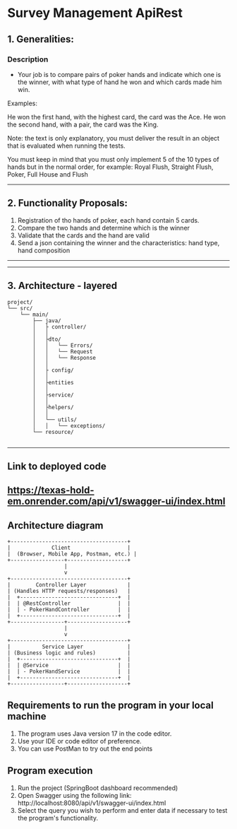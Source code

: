 # Survey Management ApiRest
## 1. Generalities:

### Description

- Your job is to compare pairs of poker hands and indicate which one is the winner, with what type of hand he won and which cards made him win.

Examples:

He won the first hand, with the highest card, the card was the Ace. He won the second hand, with a pair, the card was the King.

Note: the text is only explanatory, you must deliver the result in an object that is evaluated when running the tests.

You must keep in mind that you must only implement 5 of the 10 types of hands but in the normal order, for example: Royal Flush, Straight Flush, Poker, Full House and Flush

---

## 2. Functionality Proposals:

1. Registration of tho hands of poker, each hand contain 5 cards.
2. Compare the two hands and determine which is the winner 
3. Validate that the cards and the hand are valid
4. Send a json containing the winner and the characteristics: hand type, hand composition

---

---
## 3. Architecture - layered
```
project/
└── src/
    └── main/
        ├── java/
        │   ├ controller/
        │   │
        │   ├dto/
        │   │   └── Errors/
        │   │   └── Request
        │   │   └── Response
        │   │   
        │   ├ config/
        │   │   
        │   ├entities
        │   │   
        │   ├service/
        │   │   
        │   ├helpers/
        │   │   
        │   └── utils/
        │   │   └── exceptions/
        └── resource/


```

---
## Link to deployed code
https://texas-hold-em.onrender.com/api/v1/swagger-ui/index.html
---
## Architecture diagram
```plaintext
+-------------------------------------+
|             Client                  |
|  (Browser, Mobile App, Postman, etc.) |
+-----------------+-------------------+
                  |
                  v
+-------------------------------------+
|        Controller Layer             |
| (Handles HTTP requests/responses)   |
|  +-------------------------------+  |
|  | @RestController               |  |
|  | - PokerHandController         |  |
|  +-------------------------------+  |
+-----------------+-------------------+
                  |
                  v
+-------------------------------------+
|          Service Layer              |
| (Business logic and rules)          |
|  +-------------------------------+  |
|  | @Service                      |  |
|  | - PokerHandService            |  |
|  +-------------------------------+  |
+-----------------+-------------------+

```

## Requirements to run the program in your local machine

1. The program uses Java version 17 in the code editor.
2. Use your IDE or code editor of preference.
3. You can use PostMan to try out the end points

## Program execution

1. Run the project (SpringBoot dashboard recommended)
2. Open Swagger using the following link: http://localhost:8080/api/v1/swagger-ui/index.html
3. Select the query you wish to perform and enter data if necessary to test the program's functionality.
